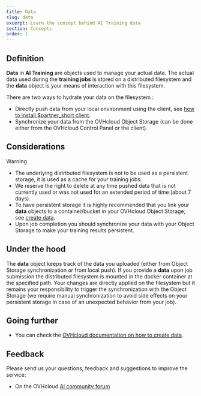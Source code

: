 ```yaml
---
title: Data
slug: data
excerpt: Learn the concept behind AI Training data
section: Concepts
order: 1
---
```

## Definition

**Data** in **AI Training** are objects used to manage your actual data.
The actual data used during the **training jobs** is stored on a
distributed filesystem and the **data** object is your means of
interaction with this filesystem.

There are two ways to hydrate your data on the filesystem :

-   Directly push data from your local environment using the client, see
    [how to install \$partner\_short client](../install-client).
-   Synchronize your data from the OVHcloud Object Storage (can be done
    either from the OVHcloud Control Panel or the client).

## Considerations

> [!warning] 
> * The underlying distributed filesystem is not to be
> used as a persistent storage, it is used as a cache for your training
> jobs. 
> * We reserve the right to delete at any time pushed data that is
> not currently used or was not used for an extended period of time
> (about 7 days). 
> * To have persistent storage it is highly recommended
> that you link your **data** objects to a container/bucket in your
> OVHcloud Object Storage, see [create data](../create-data). 
> * Upon job completion you should synchronize your data with your Object
> Storage to make your training results persistent.

## Under the hood

The **data** object keeps track of the data you uploaded (either from
Object Storage synchronization or from local push). If you provide a
**data** upon job submission the distributed filesystem is mounted in
the docker container at the specified path. Your changes are directly
applied on the filesystem but it remains your responsibility to trigger
the synchronization with the Object Storage (we require manual
synchronization to avoid side effects on your persistent storage in case
of an unexpected behavior from your job).

## Going further

-   You can check the [OVHcloud documentation on how to create
    data](../create-data).

## Feedback

Please send us your questions, feedback and suggestions to improve the
service:

-   On the OVHcloud [AI community
    forum](https://community.ovh.com/c/platform/ai-ml)
